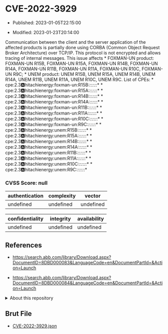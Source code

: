 # CVE-2022-3929

- Published: 2023-01-05T22:15:00

- Modified: 2023-01-23T20:14:00

Communication between the client and the server application of the affected products is partially done using CORBA (Common Object Request Broker Architecture) over TCP/IP. This protocol is not encrypted and allows tracing of internal messages. This issue affects * FOXMAN-UN product: FOXMAN-UN R15B, FOXMAN-UN R15A, FOXMAN-UN R14B, FOXMAN-UN R14A, FOXMAN-UN R11B, FOXMAN-UN R11A, FOXMAN-UN R10C, FOXMAN-UN R9C; * UNEM product: UNEM R15B, UNEM R15A, UNEM R14B, UNEM R14A, UNEM R11B, UNEM R11A, UNEM R10C, UNEM R9C. List of CPEs: * cpe:2.3:a:hitachienergy:foxman-un:R15B:*:*:*:*:*:*:* * cpe:2.3:a:hitachienergy:foxman-un:R15A:*:*:*:*:*:*:* * cpe:2.3:a:hitachienergy:foxman-un:R14B:*:*:*:*:*:*:* * cpe:2.3:a:hitachienergy:foxman-un:R14A:*:*:*:*:*:*:* * cpe:2.3:a:hitachienergy:foxman-un:R11B:*:*:*:*:*:*:* * cpe:2.3:a:hitachienergy:foxman-un:R11A:*:*:*:*:*:*:* * cpe:2.3:a:hitachienergy:foxman-un:R10C:*:*:*:*:*:*:* * cpe:2.3:a:hitachienergy:foxman-un:R9C:*:*:*:*:*:*:* * cpe:2.3:a:hitachienergy:unem:R15B:*:*:*:*:*:*:* * cpe:2.3:a:hitachienergy:unem:R15A:*:*:*:*:*:*:* * cpe:2.3:a:hitachienergy:unem:R14B:*:*:*:*:*:*:* * cpe:2.3:a:hitachienergy:unem:R14A:*:*:*:*:*:*:* * cpe:2.3:a:hitachienergy:unem:R11B:*:*:*:*:*:*:* * cpe:2.3:a:hitachienergy:unem:R11A:*:*:*:*:*:*:* * cpe:2.3:a:hitachienergy:unem:R10C:*:*:*:*:*:*:* * cpe:2.3:a:hitachienergy:unem:R9C:*:*:*:*:*:*:*

### CVSS Score: **null**

| authentication | complexity | vector |
| --- | --- | --- |
| undefined | undefined | undefined |

| confidentiality | integrity | availability |
| --- | --- | --- |
| undefined | undefined | undefined |

## References

* https://search.abb.com/library/Download.aspx?DocumentID=8DBD000083&LanguageCode=en&DocumentPartId=&Action=Launch

* https://search.abb.com/library/Download.aspx?DocumentID=8DBD000084&LanguageCode=en&DocumentPartId=&Action=Launch

<details>
<summary>About this repository</summary> 

  This repository is part of the project [Live Hack CVE](https://github.com/Live-Hack-CVE). Main website can be found [www.live-hack.org](https://www.live-hack.org) 
  
  Made by [Sn0wAlice](https://github.com/Sn0wAlice) for the people that care about security and need to have a feed of the latest CVEs. Hope you enjoy it, don't forget to star the repo and follow me on [Twitter](https://twitter.com/Sn0wAlice) and [Github](https://github.com/Sn0wAlice). And that is my [personnal website](https://www.alice-snow.me/)

  - [Home Page](https://github.com/Live-Hack-CVE)
  - [Framework](https://github.com/Live-Hack-CVE/cve-framework)
  - [CVE database](https://github.com/Live-Hack-CVE/full_database)
  - [Changelog](https://github.com/Live-Hack-CVE/Changelog)
</details>

## Brut File

* [CVE-2022-3929.json](https://raw.githubusercontent.com/Live-Hack-CVE/full_database/main/cves/2022/CVE-2022-3929.json)

